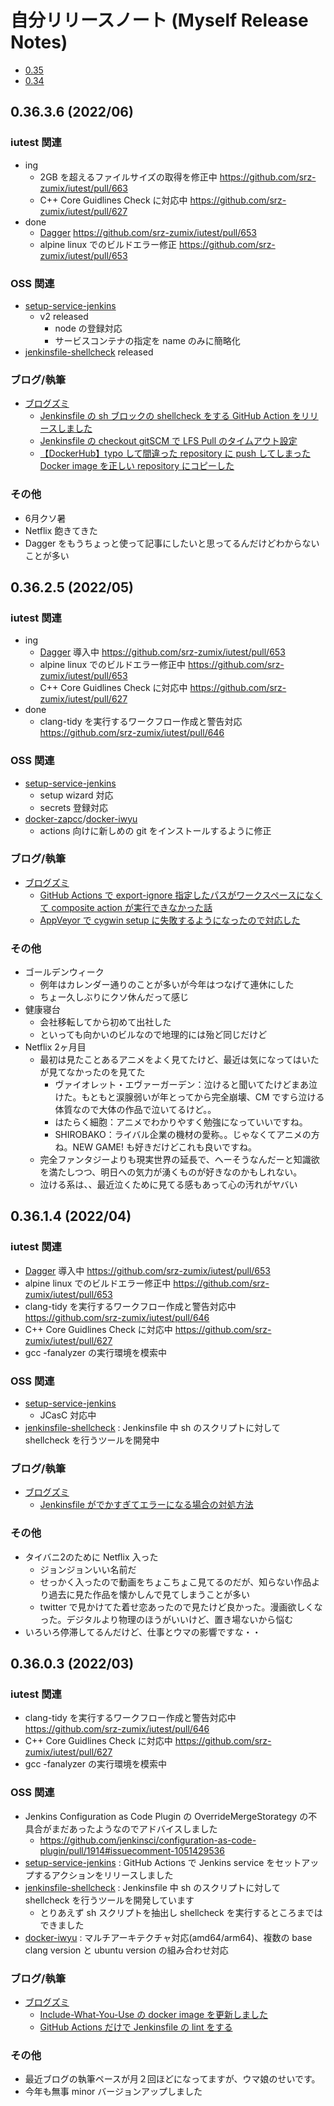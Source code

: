 # 自分リリースノート (Myself Release Notes)

* [0.35](old/RELEASENOTES_35.md)
* [0.34](old/RELEASENOTES_34.md)

## 0.36.3.6 (2022/06)

### iutest 関連

* ing
  * 2GB を超えるファイルサイズの取得を修正中 https://github.com/srz-zumix/iutest/pull/663 
  * C++ Core Guidlines Check に対応中 https://github.com/srz-zumix/iutest/pull/627
* done
  * [Dagger][] https://github.com/srz-zumix/iutest/pull/653
  * alpine linux でのビルドエラー修正 https://github.com/srz-zumix/iutest/pull/653

### OSS 関連

* [setup-service-jenkins][]
  * v2 released
    * node の登録対応
    * サービスコンテナの指定を name のみに簡略化
* [jenkinsfile-shellcheck][] released
  
### ブログ/執筆

* [ブログズミ](https://srz-zumix.blogspot.com/2022/06/) 
  * [Jenkinsfile の sh ブロックの shellcheck をする GitHub Action をリリースしました](https://srz-zumix.blogspot.com/2022/06/jenkinsfile-sh-shellcheck-github-action.html)
  * [Jenkinsfile の checkout gitSCM で LFS Pull のタイムアウト設定](https://srz-zumix.blogspot.com/2022/06/jenkinsfile-checkout-gitscm-lfs-pull.html)
  * [【DockerHub】typo して間違った repository に push してしまった Docker image を正しい repository にコピーした](https://srz-zumix.blogspot.com/2022/06/dockerhubtypo-repository-push-docker.html) 

### その他

* 6月クソ暑
* Netflix 飽きてきた
* Dagger をもうちょっと使って記事にしたいと思ってるんだけどわからないことが多い

## 0.36.2.5 (2022/05)

### iutest 関連

* ing
  * [Dagger][] 導入中 https://github.com/srz-zumix/iutest/pull/653
  * alpine linux でのビルドエラー修正中 https://github.com/srz-zumix/iutest/pull/653
  * C++ Core Guidlines Check に対応中 https://github.com/srz-zumix/iutest/pull/627
* done
  * clang-tidy を実行するワークフロー作成と警告対応 https://github.com/srz-zumix/iutest/pull/646

### OSS 関連

* [setup-service-jenkins][]
  * setup wizard 対応
  * secrets 登録対応
* [docker-zapcc][]/[docker-iwyu][]
  * actions 向けに新しめの git をインストールするように修正 

### ブログ/執筆

* [ブログズミ](https://srz-zumix.blogspot.com/2022/05/) 
  * [GitHub Actions で export-ignore 指定したパスがワークスペースになくて composite action が実行できなかった話](https://srz-zumix.blogspot.com/2022/05/github-actions-export-ignore-composite.html)
  * [AppVeyor で cygwin setup に失敗するようになったので対応した](https://srz-zumix.blogspot.com/2022/05/appveyor-cygwin-setup.html)

### その他

* ゴールデンウィーク
  * 例年はカレンダー通りのことが多いが今年はつなげて連休にした
  * ちょー久しぶりにクソ休んだって感じ
* 健康寝台
  * 会社移転してから初めて出社した
  * といっても向かいのビルなので地理的には殆ど同じだけど
* Netflix 2ヶ月目
  * 最初は見たことあるアニメをよく見てたけど、最近は気になってはいたが見てなかったのを見てた
    * ヴァイオレット・エヴァーガーデン：泣けると聞いてたけどまあ泣けた。もともと涙腺弱いが年とってから完全崩壊、CM ですら泣ける体質なので大体の作品で泣いてるけど。。
    * はたらく細胞：アニメでわかりやすく勉強になっていいですね。
    * SHIROBAKO：ライバル企業の機材の愛称。。じゃなくてアニメの方ね。NEW GAME! も好きだけどこれも良いですね。
  * 完全ファンタジーよりも現実世界の延長で、へーそうなんだーと知識欲を満たしつつ、明日への気力が湧くものが好きなのかもしれない。
  * 泣ける系は、、最近泣くために見てる感もあって心の汚れがヤバい

## 0.36.1.4 (2022/04)

### iutest 関連

* [Dagger][] 導入中 https://github.com/srz-zumix/iutest/pull/653
* alpine linux でのビルドエラー修正中 https://github.com/srz-zumix/iutest/pull/653
* clang-tidy を実行するワークフロー作成と警告対応中 https://github.com/srz-zumix/iutest/pull/646
* C++ Core Guidlines Check に対応中 https://github.com/srz-zumix/iutest/pull/627
* gcc -fanalyzer の実行環境を模索中

### OSS 関連

* [setup-service-jenkins][]
  * JCasC 対応中
* [jenkinsfile-shellcheck][] : Jenkinsfile 中 sh のスクリプトに対して shellcheck を行うツールを開発中

### ブログ/執筆

* [ブログズミ](https://srz-zumix.blogspot.com/2022/04/) 
  * [Jenkinsfile がでかすぎてエラーになる場合の対処方法](https://srz-zumix.blogspot.com/2022/04/jenkinsfile.html)

### その他

* タイバニ2のために Netflix 入った
  * ジョンジョンいい名前だ
  * せっかく入ったので動画をちょこちょこ見てるのだが、知らない作品より過去に見た作品を懐かしんで見てしまうことが多い
  * twitter で見かけてた着せ恋あったので見たけど良かった。漫画欲しくなった。デジタルより物理のほうがいいけど、置き場ないから悩む
* いろいろ停滞してるんだけど、仕事とウマの影響ですな・・

## 0.36.0.3 (2022/03)

### iutest 関連

* clang-tidy を実行するワークフロー作成と警告対応中 https://github.com/srz-zumix/iutest/pull/646
* C++ Core Guidlines Check に対応中 https://github.com/srz-zumix/iutest/pull/627
* gcc -fanalyzer の実行環境を模索中

### OSS 関連

* Jenkins Configuration as Code Plugin の OverrideMergeStorategy の不具合がまだあったようなのでアドバイスしました
  * https://github.com/jenkinsci/configuration-as-code-plugin/pull/1914#issuecomment-1051429536
* [setup-service-jenkins][] : GitHub Actions で Jenkins service をセットアップするアクションをリリースしました
* [jenkinsfile-shellcheck][] : Jenkinsfile 中 sh のスクリプトに対して shellcheck を行うツールを開発しています
  * とりあえず sh スクリプトを抽出し shellcheck を実行するところまではできました 
* [docker-iwyu][] : マルチアーキテクチャ対応(amd64/arm64)、複数の base clang version と ubuntu version の組み合わせ対応

### ブログ/執筆

* [ブログズミ](https://srz-zumix.blogspot.com/2022/03/) 
  * [Include-What-You-Use の docker image を更新しました](https://srz-zumix.blogspot.com/2022/03/include-what-you-use-docker-image.html)
  * [GitHub Actions だけで Jenkinsfile の lint をする](https://srz-zumix.blogspot.com/2022/03/github-actions-jenkinsfile-lint.html)

### その他

* 最近ブログの執筆ペースが月２回ほどになってますが、ウマ娘のせいです。
* 今年も無事 minor バージョンアップしました

[Dagger]:https://dagger.io/
[docker-iwyu]:https://github.com/srz-zumix/docker-iwyu
[docker-zapcc]:https://github.com/srz-zumix/docker-zapcc
[iutest]:https://github.com/srz-zumix/iutest
[jenkinsfile-shellcheck]:https://github.com/srz-zumix/jenkinsfile-shellcheck
[setup-service-jenkins]:https://github.com/srz-zumix/setup-service-jenkins
[Wandbox]:https://wandbox.org/
[Wandbox Status]:https://srz-zumix.github.io/wandbox-status/
[wandbox-api]:https://github.com/srz-zumix/wandbox-api
[wandbox-builder]:https://github.com/melpon/wandbox-builder
[wandbox-status]:https://github.com/srz-zumix/wandbox-status
[yurumikuji]:https://github.com/srz-zumix/yurumikuji
